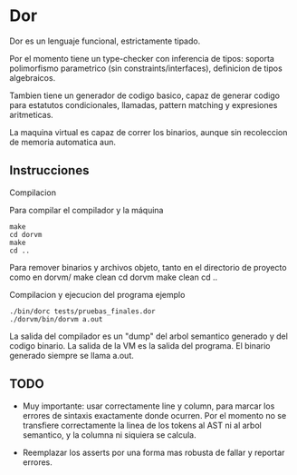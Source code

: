 # Dor
Dor es un lenguaje funcional, estrictamente tipado.

Por el momento tiene un type-checker con inferencia de tipos: soporta polimorfismo parametrico (sin constraints/interfaces), definicion de tipos algebraicos.

Tambien tiene un generador de codigo basico, capaz de generar codigo para estatutos condicionales, llamadas, pattern matching y expresiones aritmeticas. 

La maquina virtual es capaz de correr los binarios, aunque sin recoleccion de memoria automatica aun.

## Instrucciones
Compilacion

Para compilar el compilador y la máquina

    make
    cd dorvm
    make
    cd ..

    
Para remover binarios y archivos objeto, tanto en el directorio de proyecto como en dorvm/
    make clean
    cd dorvm
    make clean
    cd ..

Compilacion y ejecucion del programa ejemplo 

    ./bin/dorc tests/pruebas_finales.dor
    ./dorvm/bin/dorvm a.out


La salida del compilador es un "dump" del arbol semantico generado y del codigo binario. La salida de la VM es la salida del programa. El binario generado siempre se llama a.out.

## TODO

* Muy importante: usar correctamente line y column, para marcar los errores de sintaxis exactamente donde ocurren. Por el momento no se transfiere correctamente la linea de los tokens al AST ni al arbol semantico, y la columna ni siquiera se calcula.

* Reemplazar los asserts por una forma mas robusta de fallar y reportar errores.

